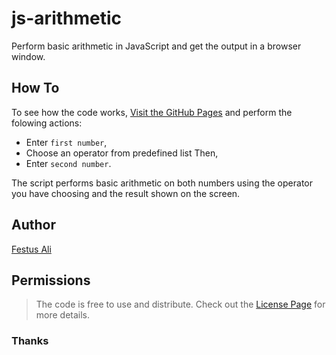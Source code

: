 # js-arithmetic

Perform basic arithmetic in JavaScript and get the output in a browser window.

## How To

To see  how the code works, [Visit the GitHub Pages](https://festusali.github.io/js-arithmetic/) and perform the folowing actions:

- Enter `first number`,
- Choose an operator from predefined list Then,
- Enter `second number`.

The script performs basic arithmetic on both numbers using the operator you have choosing and the result shown on the screen.

## Author

[Festus Ali](https://github.com/Festusali)

## Permissions

> The code is free to use and distribute. Check out the [License Page](https://github.com/Festusali/js-arithmetic/blob/main/LICENSE) for more details.

### Thanks
